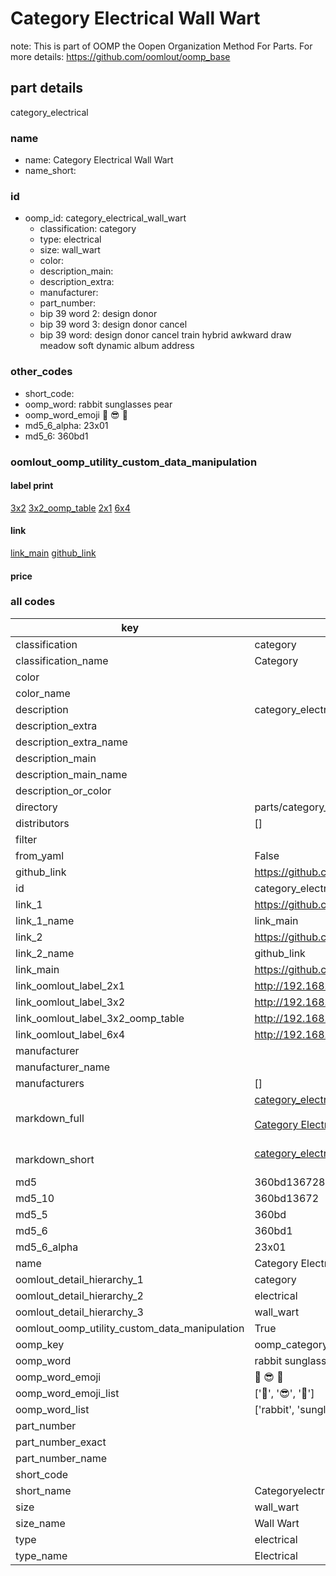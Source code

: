 # Category Electrical Wall Wart  

note: This is part of OOMP the Oopen Organization Method For Parts. For more details: https://github.com/oomlout/oomp_base

##  part details



category_electrical

### name
* name: Category Electrical Wall Wart
* name_short: 
### id
* oomp_id: category_electrical_wall_wart
  * classification: category
  * type: electrical
  * size: wall_wart
  * color: 
  * description_main: 
  * description_extra: 
  * manufacturer: 
  * part_number: 
  * bip 39 word 2: design donor
  * bip 39 word 3: design donor cancel
  * bip 39 word: design donor cancel train hybrid awkward draw meadow soft dynamic album address

### other_codes
* short_code: 
* oomp_word: rabbit sunglasses pear
* oomp_word_emoji :rabbit: :sunglasses: :pear:
* md5_6_alpha: 23x01
* md5_6: 360bd1






### oomlout_oomp_utility_custom_data_manipulation
#### label print
[3x2](http://192.168.1.245:1112/?label=oomp%2023x01)
[3x2_oomp_table](http://192.168.1.107:1112/?label=oomp%2023x01)
[2x1](http://192.168.1.242:1112/?label=oomp%2023x01)
[6x4](http://192.168.1.55:1112/?label=oomp%2023x01)    

#### link

[link_main](https://github.com/oomlout/oomlout_oomp_current_version_messy/tree/main/parts/category_electrical_wall_wart) [github_link](https://github.com/oomlout/oomlout_oomp_part_src/tree/main/parts/category_electrical_wall_wart)                             

#### price







### all codes 
| key | value |  
| --- | --- |  
| classification | category |  
| classification_name | Category |  
| color |  |  
| color_name |  |  
| description | category_electrical |  
| description_extra |  |  
| description_extra_name |  |  
| description_main |  |  
| description_main_name |  |  
| description_or_color |   |  
| directory | parts/category_electrical_wall_wart |  
| distributors | [] |  
| filter |  |  
| from_yaml | False |  
| github_link | https://github.com/oomlout/oomlout_oomp_part_src/tree/main/parts/category_electrical_wall_wart |  
| id | category_electrical_wall_wart |  
| link_1 | https://github.com/oomlout/oomlout_oomp_current_version_messy/tree/main/parts/category_electrical_wall_wart |  
| link_1_name | link_main |  
| link_2 | https://github.com/oomlout/oomlout_oomp_part_src/tree/main/parts/category_electrical_wall_wart |  
| link_2_name | github_link |  
| link_main | https://github.com/oomlout/oomlout_oomp_current_version_messy/tree/main/parts/category_electrical_wall_wart |  
| link_oomlout_label_2x1 | http://192.168.1.242:1112/?label=oomp%2023x01 |  
| link_oomlout_label_3x2 | http://192.168.1.245:1112/?label=oomp%2023x01 |  
| link_oomlout_label_3x2_oomp_table | http://192.168.1.107:1112/?label=oomp%2023x01 |  
| link_oomlout_label_6x4 | http://192.168.1.55:1112/?label=oomp%2023x01 |  
| manufacturer |  |  
| manufacturer_name |  |  
| manufacturers | [] |  
| markdown_full | [category_electrical_wall_wart](https://github.com/oomlout/oomlout_oomp_current_version_messy/tree/main/parts/category_electrical_wall_wart)<br>[](https://github.com/oomlout/oomlout_oomp_current_version_messy/tree/main/parts/category_electrical_wall_wart)<br>[Category Electrical Wall Wart](https://github.com/oomlout/oomlout_oomp_current_version_messy/tree/main/parts/category_electrical_wall_wart)<br><br> |  
| markdown_short | [category_electrical_wall_wart](https://github.com/oomlout/oomlout_oomp_current_version_messy/tree/main/parts/category_electrical_wall_wart)<br><br> |  
| md5 | 360bd1367289a84c43380e70425051de |  
| md5_10 | 360bd13672 |  
| md5_5 | 360bd |  
| md5_6 | 360bd1 |  
| md5_6_alpha | 23x01 |  
| name | Category Electrical Wall Wart |  
| oomlout_detail_hierarchy_1 | category |  
| oomlout_detail_hierarchy_2 | electrical |  
| oomlout_detail_hierarchy_3 | wall_wart |  
| oomlout_oomp_utility_custom_data_manipulation | True |  
| oomp_key | oomp_category_electrical_wall_wart |  
| oomp_word | rabbit sunglasses pear |  
| oomp_word_emoji | :rabbit: :sunglasses: :pear: |  
| oomp_word_emoji_list | [':rabbit:', ':sunglasses:', ':pear:'] |  
| oomp_word_list | ['rabbit', 'sunglasses', 'pear'] |  
| part_number |  |  
| part_number_exact |  |  
| part_number_name |  |  
| short_code |  |  
| short_name | Categoryelectrical |  
| size | wall_wart |  
| size_name | Wall Wart |  
| type | electrical |  
| type_name | Electrical |  

